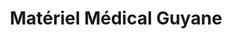 ---
title: "Matériel Médical Guyane"
url: /cayenne/materiel-medical-guyane/
shop: approvisionnement médical
---